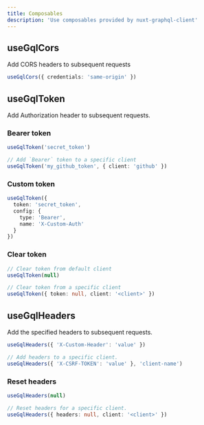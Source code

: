 ```yaml
---
title: Composables
description: 'Use composables provided by nuxt-graphql-client'
---
```


## useGqlCors

Add CORS headers to subsequent requests

```ts
useGqlCors({ credentials: 'same-origin' })
```

## useGqlToken

Add Authorization header to subsequent requests.

### Bearer token

```ts
useGqlToken('secret_token')

// Add `Bearer` token to a specific client
useGqlToken('my_github_token', { client: 'github' })
```

### Custom token

```ts
useGqlToken({
  token: 'secret_token',
  config: {
    type: 'Bearer',
    name: 'X-Custom-Auth'
  }
})
```

### Clear token

```ts
// Clear token from default client
useGqlToken(null)

// Clear token from a specific client
useGqlToken({ token: null, client: '<client>' })
```

## useGqlHeaders

Add the specified headers to subsequent requests.

```ts
useGqlHeaders({ 'X-Custom-Header': 'value' })

// Add headers to a specific client.
useGqlHeaders({ 'X-CSRF-TOKEN': 'value' }, 'client-name')
```

### Reset headers

```ts
useGqlHeaders(null)

// Reset headers for a specific client.
useGqlHeaders({ headers: null, client: '<client>' })
```
